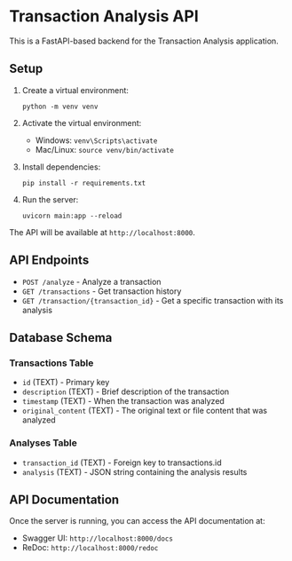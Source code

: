 
# Transaction Analysis API

This is a FastAPI-based backend for the Transaction Analysis application.

## Setup

1. Create a virtual environment:
   ```
   python -m venv venv
   ```

2. Activate the virtual environment:
   - Windows: `venv\Scripts\activate`
   - Mac/Linux: `source venv/bin/activate`

3. Install dependencies:
   ```
   pip install -r requirements.txt
   ```

4. Run the server:
   ```
   uvicorn main:app --reload
   ```

The API will be available at `http://localhost:8000`.

## API Endpoints

- `POST /analyze` - Analyze a transaction
- `GET /transactions` - Get transaction history
- `GET /transaction/{transaction_id}` - Get a specific transaction with its analysis

## Database Schema

### Transactions Table
- `id` (TEXT) - Primary key
- `description` (TEXT) - Brief description of the transaction
- `timestamp` (TEXT) - When the transaction was analyzed
- `original_content` (TEXT) - The original text or file content that was analyzed

### Analyses Table
- `transaction_id` (TEXT) - Foreign key to transactions.id
- `analysis` (TEXT) - JSON string containing the analysis results

## API Documentation

Once the server is running, you can access the API documentation at:
- Swagger UI: `http://localhost:8000/docs`
- ReDoc: `http://localhost:8000/redoc`
